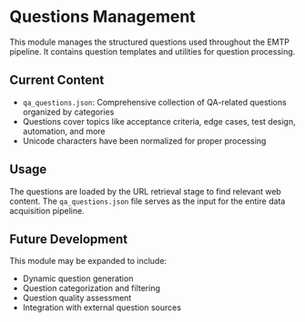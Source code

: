 # Questions Management

This module manages the structured questions used throughout the EMTP pipeline. It contains question templates and utilities for question processing.

## Current Content

- `qa_questions.json`: Comprehensive collection of QA-related questions organized by categories
- Questions cover topics like acceptance criteria, edge cases, test design, automation, and more
- Unicode characters have been normalized for proper processing

## Usage

The questions are loaded by the URL retrieval stage to find relevant web content. The `qa_questions.json` file serves as the input for the entire data acquisition pipeline.

## Future Development

This module may be expanded to include:
- Dynamic question generation
- Question categorization and filtering
- Question quality assessment
- Integration with external question sources